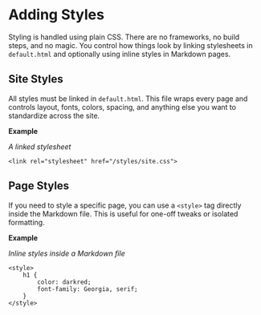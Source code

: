 # Adding Styles 

Styling is handled using plain CSS. There are no frameworks, no build steps, and no magic. You control how things look by linking stylesheets in `default.html` and optionally using inline styles in Markdown pages.

## Site Styles 

All styles must be linked in `default.html`. This file wraps every page and controls layout, fonts, colors, spacing, and anything else you want to standardize across the site.

**Example**

_A linked stylesheet_

	<link rel="stylesheet" href="/styles/site.css">

## Page Styles

If you need to style a specific page, you can use a `<style>` tag directly inside the Markdown file. This is useful for one-off tweaks or isolated formatting.

**Example**

_Inline styles inside a Markdown file_

	<style>
		h1 {
			color: darkred;
			font-family: Georgia, serif;
		}
	</style>